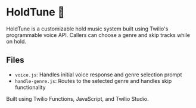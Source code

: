 # HoldTune 🎵

HoldTune is a customizable hold music system built using Twilio's programmable voice API. Callers can choose a genre and skip tracks while on hold.

## Files

- `voice.js`: Handles initial voice response and genre selection prompt
- `handle-genre.js`: Routes to the selected genre and handles skip functionality

Built using Twilio Functions, JavaScript, and Twilio Studio.
